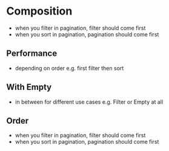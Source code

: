 # Composition

- when you filter in pagination, filter should come first
- when you sort in pagination, pagination should come first

## Performance

- depending on order e.g. first filter then sort

## With Empty

- in between for different use cases e.g. Filter or Empty at all

## Order

- when you filter in pagination, filter should come first
- when you sort in pagination, pagination should come first